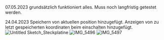 07.05.2023 grundsätzlich funktioniert alles. Muss noch langfristig getestet werden.

24.04.2023 Speichern von aktuellen position hinzugefügt. Anzeigen von zu letzt gespeicherten koordinaten beim einschalten hinzugefügt.
![Untitled Sketch_Steckplatine](https://user-images.githubusercontent.com/129496325/236701310-64b7bcac-2b3b-428f-8c4e-ac6eed3166f1.jpg)
![IMG_5496](https://github.com/user-attachments/assets/5253a769-367c-4704-83bc-04dcf27a1620)
![IMG_5497](https://github.com/user-attachments/assets/83e35c66-0035-4841-9188-358ffbf0b715)







